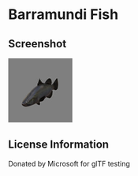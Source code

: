 # Barramundi Fish
## Screenshot

![screenshot](screenshot/screenshot.jpg)

## License Information

Donated by Microsoft for glTF testing